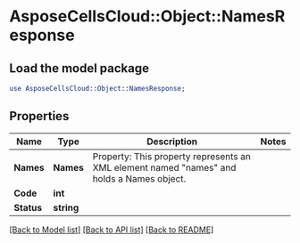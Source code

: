 # AsposeCellsCloud::Object::NamesResponse 

## Load the model package
```perl
use AsposeCellsCloud::Object::NamesResponse;
```

## Properties
Name | Type | Description | Notes
------------ | ------------- | ------------- | -------------
**Names** | **Names** | Property: This property represents an XML element named "names" and holds a Names object. |
**Code** | **int** |  |
**Status** | **string** |  |  

[[Back to Model list]](../README.md#documentation-for-models) [[Back to API list]](../README.md#documentation-for-api-endpoints) [[Back to README]](../README.md)

